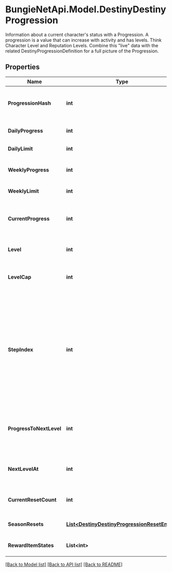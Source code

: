 # BungieNetApi.Model.DestinyDestinyProgression
Information about a current character's status with a Progression. A progression is a value that can increase with activity and has levels. Think Character Level and Reputation Levels. Combine this \"live\" data with the related DestinyProgressionDefinition for a full picture of the Progression.
## Properties

Name | Type | Description | Notes
------------ | ------------- | ------------- | -------------
**ProgressionHash** | **int** | The hash identifier of the Progression in question. Use it to look up the DestinyProgressionDefinition in static data. | [optional] 
**DailyProgress** | **int** | The amount of progress earned today for this progression. | [optional] 
**DailyLimit** | **int** | If this progression has a daily limit, this is that limit. | [optional] 
**WeeklyProgress** | **int** | The amount of progress earned toward this progression in the current week. | [optional] 
**WeeklyLimit** | **int** | If this progression has a weekly limit, this is that limit. | [optional] 
**CurrentProgress** | **int** | This is the total amount of progress obtained overall for this progression (for instance, the total amount of Character Level experience earned) | [optional] 
**Level** | **int** | This is the level of the progression (for instance, the Character Level). | [optional] 
**LevelCap** | **int** | This is the maximum possible level you can achieve for this progression (for example, the maximum character level obtainable) | [optional] 
**StepIndex** | **int** | Progressions define their levels in \&quot;steps\&quot;. Since the last step may be repeatable, the user may be at a higher level than the actual Step achieved in the progression. Not necessarily useful, but potentially interesting for those cruising the API. Relate this to the \&quot;steps\&quot; property of the DestinyProgression to see which step the user is on, if you care about that. (Note that this is Content Version dependent since it refers to indexes.) | [optional] 
**ProgressToNextLevel** | **int** | The amount of progression (i.e. \&quot;Experience\&quot;) needed to reach the next level of this Progression. Jeez, progression is such an overloaded word. | [optional] 
**NextLevelAt** | **int** | The total amount of progression (i.e. \&quot;Experience\&quot;) needed in order to reach the next level. | [optional] 
**CurrentResetCount** | **int** | The number of resets of this progression you&#39;ve executed this season, if applicable to this progression. | [optional] 
**SeasonResets** | [**List&lt;DestinyDestinyProgressionResetEntry&gt;**](DestinyDestinyProgressionResetEntry.md) | Information about historical resets of this progression, if there is any data for it. | [optional] 
**RewardItemStates** | **List&lt;int&gt;** | Information about historical rewards for this progression, if there is any data for it. | [optional] 

[[Back to Model list]](../README.md#documentation-for-models) [[Back to API list]](../README.md#documentation-for-api-endpoints) [[Back to README]](../README.md)

